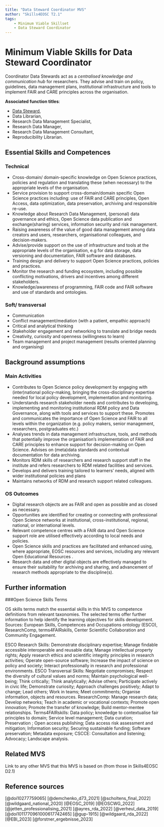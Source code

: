 ```yaml
---
title: "Data Steward Coordinator MVS"
author: "Skills4EOSC T2.1"
tags: 
    - Minimum Viable Skillset
    - Data Steward Coordinator
---
```


# Minimum Viable Skills for **Data Steward Coordinator**

Coordinator Data Stewards act as a *centralised knowledge and communication hub* for researchers. They advise and train on policy, guidelines, data management plans, institutional infrastructure and tools to implement FAIR and CARE principles across the organisation.

**Associated function titles**: 

- [Data Steward](../data_steward.md), 
- Data Librarian, 
- Research Data Management Specialist, 
- Research Data Manager, 
- Research Data Management Consultant, 
- Reproducibility Librarian.

## Essential Skills and Competences

### Technical 

- Cross-domain/ domain-specific knowledge on Open Science practices, policies and regulation and translating these (when necessary) to the appropriate levels of the organisation. 
- Service provision to support cross-domain/domain specific Open Science practices including: use of FAIR and CARE principles, Open Access, data optimization, data preservation, archiving and responsible re-use.
- Knowledge about Research Data Management, (personal) data governance and ethics, Open Science data publication and exchange(sharing) services, information security and risk management.
- Raising awareness of the value of good data management among data creators and users, researchers, organisational colleagues, and decision-makers.
- Advise/provide support on the use of infrastructure and tools at the appropriate levels of the organisation, e.g for data storage, data versioning and documentation, FAIR software and databases.
- Training design and delivery to support Open Science practices, policies and practices. 
- Monitor the research and funding ecosystem, including possible conflicting motivations, drivers and incentives among different stakeholders.
- Knowledge/awareness of programming, FAIR code and FAIR software and use of standards and ontologies.


### Soft/ transversal 

- Communication 
- Conflict management/mediation (with a patient, empathic approach) 
- Critical and analytical thinking 
- Stakeholder engagement and networking to translate and bridge needs
- Creativity, curiosity and openness (willingness to learn) 
- Team management and project management (results oriented planning and organising)

## Background assumptions


### Main Activities 

- Contributes to Open Science policy development by engaging with (inter)national policy-making, bringing the cross-disciplinary expertise needed for local policy development, implementation and monitoring.
- Understands research stakeholder needs and contributes to developing, implementing and monitoring institutional RDM policy and Data Governance, along with tools and services to support these. Promotes and communicates the importance of Open Science and FAIR to all levels within the organization (e.g. policy makers, senior management, researchers, postgraduates etc.)
- Analyses trends in data management infrastructure, tools, and methods that potentially improve the organisation’s implementation of FAIR and CARE principles to enhance support  for decision-making on Open Science. Advises on (meta)data standards and contextual documentation for data archiving.
- Monitors RDM skills of researchers and research support staff in the institute and refers researchers to RDM related facilities and services.
- Develops and delivers training tailored to learners’ needs, aligned with wider institutional policies and plans
- Maintains networks of RDM and research support related colleagues.

### OS Outcomes

- Digital research objects are as FAIR and open as possible and as closed as necessary.
- Opportunities are identified for creating or connecting with professional Open Science networks at institutional, cross-institutional, regional, national, or international levels.
- Relevant competence centres with a FAIR data and Open Science support role are utilised effectively according to local needs and policies.
- Open Science skills and practices are facilitated and enhanced using, where appropriate, EOSC resources and services, including any relevant   Open Educational Resources .
- Research data and other digital objects are effectively managed to ensure their suitability for  archiving and sharing, and advancement of research methods appropriate to the discipline(s).

## Further information

###Open Science Skills Terms

OS skills terms match the essential skills in this MVS to competence definitions from relevant taxonomies. The selected terms offer further information to help identify the learning objectives for skills development. Sources: European Skills, Competences and Occupations ontology (ESCO), ResearchComp, terms4FAIRskills, Center Scientific Collaboration and Community Engagement.


ESCO Research Skills: Demonstrate disciplinary expertise; Manage findable accessible interoperable and reusable data; Manage intellectual property rights; Apply research ethics and scientific integrity principles in research activities; Operate open-source software; Increase the impact of science on policy and society; Interact professionally in research and professional environments.
ESCO Transversal Skills: Negotiate compromises; Respect the diversity of cultural values and norms; Maintain psychological well-being; Think critically; Think analytically; Advise others; Participate actively in civic life; Demonstrate curiosity; Approach challenges positively; Adapt to change; Lead others; Work in teams; Meet commitments; Organise information, objects and resources.
ResearchComp:  Manage research data; Develop networks; Teach in academic or vocational contexts; Promote open innovation; Promote the transfer of knowledge; Build mentor-mentee relationships.
Terms4FAIRskills: Data policy; knowledge to contextualise fair principles to domain; Service level management; Data curation; Preservation ;  Open access publishing; Data access risk assessment and mitigation; Information security; Securing sustainable funding; Software preservation; Metadata exposure;
CSCCE: Consultation and listening; Advocacy; Landscape analysis.


## Related MVS
Link to any other MVS that this MVS is based on (from those in Skills4EOSC D2.1)

## Reference sources

[@doi10277759065] [@demchenko_d73_2021] [@scholtens_final_2022] [@wildgaard_national_2020] [@EOSC_2019] [@EOSCWG_2022] [@jetten_professionalising_2021] [@ayres_rda_2022] [@verheul_data_2019] [@doi1011770961000617742465] [@gup-1915] [@wildgaard_rda_2022] [@EBI_2023] [@forstner_ergebnisse_2023]
